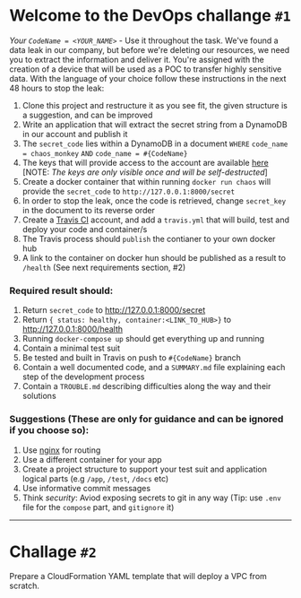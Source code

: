 # Welcome to the DevOps challange `#1`

*Your `CodeName = <YOUR_NAME>`* - Use it throughout the task.
We've found a data leak in our company, but before we're deleting our resources, we need you to extract the information and deliver it.
You're assigned with the creation of a device that will be used as a POC to transfer highly sensitive data.
With the language of your choice follow these instructions in the next 48 hours to stop the leak:

1. Clone this project and restructure it as you see fit, the given structure is a suggestion, and can be improved
2. Write an application that will extract the secret string from a DynamoDB in our account and publish it
3. The `secret_code` lies within a DynamoDB in a document `WHERE` `code_name = chaos_monkey` `AND` `code_name = #{CodeName}` 
4. The keys that will provide access to the account are available [here](https://pass.spot.im) [NOTE: *The keys are only visible once and will be self-destructed*]
5. Create a docker container that within running `docker run chaos` will provide the `secret_code` to `http://127.0.0.1:8000/secret`
6. In order to stop the leak, once the code is retrieved, change `secret_key` in the document to its reverse order
7. Create a [Travis CI](https://travis-ci.org/) account, and add a `travis.yml` that will build, test and deploy your code and container/s
8. The Travis process should `publish` the contianer to your own docker hub
9. A link to the container on docker hun should be published as a result to `/health` (See next requirements section, #2)


### Required result should:

1. Return `secret_code` to http://127.0.0.1:8000/secret
2. Return `{ status: healthy, container:<LINK_TO_HUB>}` to http://127.0.0.1:8000/health
3. Running `docker-compose up` should get everything up and running
4. Contain a minimal test suit
5. Be tested and built in Travis on push to `#{CodeName}` branch
6. Contain a well documented code, and a `SUMMARY.md` file explaining each step of the development process
7. Contain a `TROUBLE.md` describing difficulties along the way and their solutions


### Suggestions (These are only for guidance and can be ignored if you choose so):

1. Use [nginx](https://www.nginx.com/resources/wiki/) for routing
2. Use a different container for your app
3. Create a project structure to support your test suit and application logical parts (e.g `/app`, `/test`, `/docs` etc)
4. Use informative commit messages
5. Think *security*: Aviod exposing secrets to git in any way (Tip: use `.env` file for the `compose` part, and `gitignore` it)

---

# Challage `#2`

Prepare a CloudFormation YAML template that will deploy a VPC from scratch.
